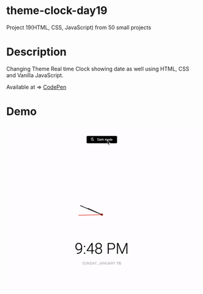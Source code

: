 # theme-clock-day19
Project 19(HTML, CSS, JavaScript) from 50 small projects


# Description

Changing Theme Real time Clock showing date as well using HTML, CSS and Vanilla JavaScript.

Available at => [CodePen](https://codepen.io/geritooo123/full/JjRwwWb)

# Demo

![demo gif](./example.gif)
